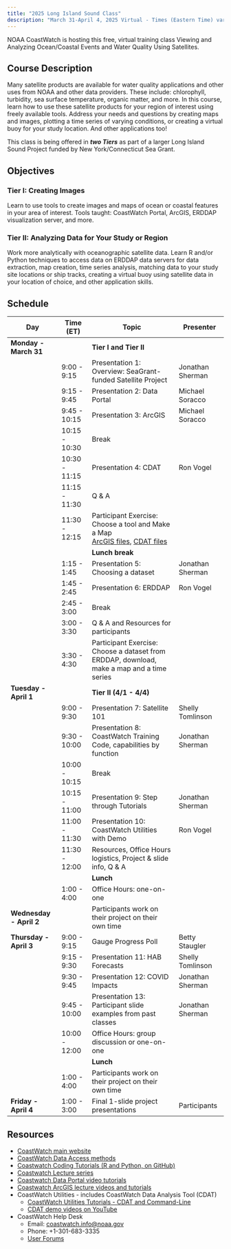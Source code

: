 ```yaml
---
title: "2025 Long Island Sound Class"
description: "March 31-April 4, 2025 Virtual - Times (Eastern Time) vary daily, see schedule below"
---
```



NOAA CoastWatch is hosting this free, virtual training class Viewing and Analyzing Ocean/Coastal Events and Water Quality Using Satellites.


## Course Description
Many satellite products are available for water quality applications and other uses from NOAA and other data providers. These include: chlorophyll, turbidity, sea surface temperature, organic matter, and more. 
In this course, learn how to use these satellite products for your region of interest using freely available tools. Address your needs and questions by creating maps and images, plotting a time series of varying conditions, or creating a virtual buoy for your study location. And other applications too!

This class is being offered in **_two Tiers_** as part of a larger Long Island Sound Project funded by New York/Connecticut Sea Grant. 


## Objectives

### Tier I: Creating Images
Learn to use tools to create images and maps of ocean or coastal features in your area of interest.
Tools taught: CoastWatch Portal, ArcGIS, ERDDAP visualization server, and more.

### Tier II: Analyzing Data for Your Study or Region 
Work more analytically with oceanographic satellite data. 
Learn R and/or Python techniques to access data on ERDDAP data servers for data extraction, map creation, time series analysis, matching data to your study site locations or ship tracks, creating a virtual buoy using satellite data in your location of choice, and other application skills.


## Schedule

| Day                        | Time (ET)         | Topic                                                                 | Presenter           |
|---------------------------|-------------------|-----------------------------------------------------------------------|---------------------|
| **Monday - March 31**     |                   | **Tier I and Tier II**                                                   |                     |
|                           | 9:00 - 9:15        | Presentation 1: Overview: SeaGrant-funded Satellite Project          | Jonathan Sherman    |
|                           | 9:15 - 9:45        | Presentation 2: Data Portal                                          | Michael Soracco     |
|                           | 9:45 - 10:15       | Presentation 3: ArcGIS                                               | Michael Soracco     |
|                           | 10:15 - 10:30      | Break                                                                 |                     |
|                           | 10:30 - 11:15      | Presentation 4: CDAT                                                 | Ron Vogel           |
|                           | 11:15 - 11:30           | Q & A                                                                 |                     |
|                           | 11:30 - 12:15            | Participant Exercise: Choose a tool and Make a Map <br/> [ArcGIS files](../presentations/longislandsound25/exercise-materials/Exercise1_ArcGIS/), [CDAT files](../presentations/longislandsound25/exercise-materials/Exercise1_CDAT/)                   |                     |
|                           |                    | **Lunch break**                                                      |                     |
|                           | 1:15 - 1:45        | Presentation 5: Choosing a dataset                                   | Jonathan Sherman    |
|                           | 1:45 - 2:45        | Presentation 6: ERDDAP                                               | Ron Vogel           |
|                           | 2:45 - 3:00        | Break                                                                 |                     |
|                           | 3:00 - 3:30        | Q & A and Resources for participants                                 |                     |
|                           | 3:30 - 4:30        | Participant Exercise: Choose a dataset from ERDDAP, download, make a map and a time series |      |
| **Tuesday - April 1**     |                   | **Tier II (4/1 - 4/4)**                                                  |                     |
|                           | 9:00 - 9:30        | Presentation 7: Satellite 101                                        | Shelly Tomlinson    |
|                           | 9:30 - 10:00       | Presentation 8: CoastWatch Training Code, capabilities by function   | Jonathan Sherman    |
|                           | 10:00 - 10:15      | Break                                                                 |                     |
|                           | 10:15 - 11:00      | Presentation 9: Step through Tutorials                               | Jonathan Sherman    |
|                           | 11:00 - 11:30      | Presentation 10: CoastWatch Utilities with Demo                      | Ron Vogel           |
|                           | 11:30 - 12:00      | Resources, Office Hours logistics, Project & slide info, Q & A       |                     |
|                           |                    | **Lunch**                                                            |                     |
|                           | 1:00 - 4:00        | Office Hours: one-on-one                                             |                     |
| **Wednesday - April 2**   |                   | Participants work on their project on their own time                |                     |
| **Thursday - April 3**    | 9:00 - 9:15        | Gauge Progress Poll                                                  | Betty Staugler      |
|                           | 9:15 - 9:30        | Presentation 11: HAB Forecasts                                       | Shelly Tomlinson    |
|                           | 9:30 - 9:45        | Presentation 12: COVID Impacts                                       | Jonathan Sherman    |
|                           | 9:45 - 10:00       | Presentation 13: Participant slide examples from past classes        | Jonathan Sherman    |
|                           | 10:00 - 12:00      | Office Hours: group discussion or one-on-one                         |                     |
|                           |                    | **Lunch**                                                            |                     |
|                           | 1:00 - 4:00        | Participants work on their project on their own time                |                     |
| **Friday - April 4**      | 1:00 - 3:00        | Final 1-slide project presentations                                  | Participants        |


## Resources
* [CoastWatch main website](https://coastwatch.noaa.gov/cwn/index.html)
* [CoastWatch Data Access methods](https://coastwatch.noaa.gov/cwn/data-access-tools.html)
* [Coastwatch Coding Tutorials (R and Python, on GitHub)](https://github.com/coastwatch-training/CoastWatch-Tutorials/tree/main?tab=readme-ov-file#readme)
* [Coastwatch Lecture series](https://umd.instructure.com/courses/1336575/pages/all-lectures)
* [Coastwatch Data Portal video tutorials](https://umd.instructure.com/courses/1336575/pages/coastwatch-data-portal-tutorials)
* [Coastwatch ArcGIS lecture videos and tutorials](https://umd.instructure.com/courses/1336575/pages/arcgis-tutorials?module_item_id=12322036)
* CoastWatch Utilities - includes CoastWatch Data Analysis Tool (CDAT)
    * [CoastWatch Utilities Tutorials - CDAT and Command-Line](https://umd.instructure.com/courses/1336575/pages/coastwatch-utilities-tutorials)
    * [CDAT demo videos on YouTube](https://www.youtube.com/playlist?list=PL_-bsOLKMYJybI8chOl90HWWd_jTsaO3e)
* CoastWatch Help Desk
    * Email: coastwatch.info@noaa.gov
    * Phone: +1-301-683-3335
    * [User Forums](https://vlab.noaa.gov/web/coastwatch)


